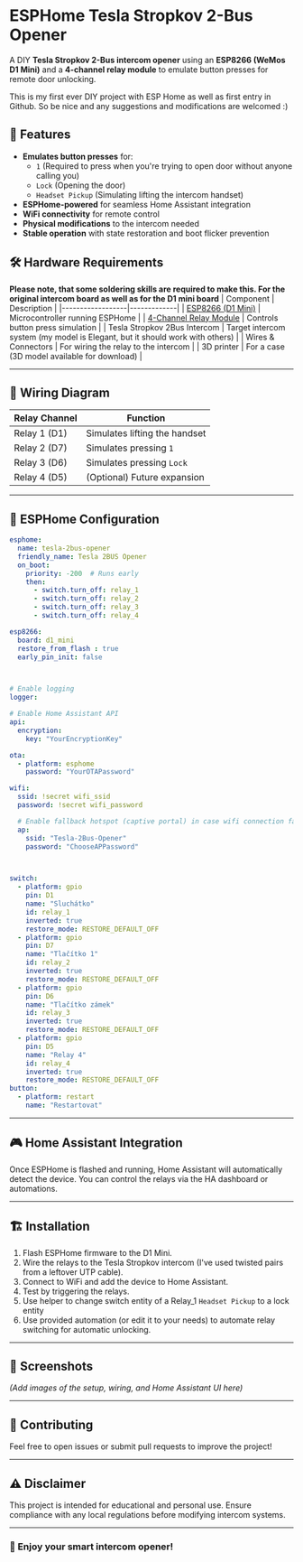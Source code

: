 # ESPHome Tesla Stropkov 2-Bus Opener

A DIY **Tesla Stropkov 2-Bus intercom opener** using an **ESP8266 (WeMos D1 Mini)** and a **4-channel relay module** to emulate button presses for remote door unlocking.

This is my first ever DIY project with ESP Home as well as first entry in Github. So be nice and any suggestions and modifications are welcomed :)


## 🚀 Features
- **Emulates button presses** for:
  - `1` (Required to press when you're trying to open door without anyone calling you)
  - `Lock` (Opening the door)
  - `Headset Pickup` (Simulating lifting the intercom handset)
- **ESPHome-powered** for seamless Home Assistant integration
- **WiFi connectivity** for remote control
- **Physical modifications** to the intercom needed
- **Stable operation** with state restoration and boot flicker prevention


## 🛠️ Hardware Requirements
**Please note, that some soldering skills are required to make this. For the original intercom board as well as for the D1 mini board**
| Component         | Description |
|------------------|-------------|
| [ESP8266 (D1 Mini)](https://www.laskakit.cz/wemos-d1-mini-esp8266-wifi-modul/) | Microcontroller running ESPHome |
| [4-Channel Relay Module](https://www.laskakit.cz/4-kanaly-rele-modul-5vdc-250vac-10a/) | Controls button press simulation |
| Tesla Stropkov 2Bus Intercom | Target intercom system (my model is Elegant, but it should work with others) |
| Wires & Connectors | For wiring the relay to the intercom |
| 3D printer | For a case (3D model available for download) |

---

## 🔌 Wiring Diagram
| Relay Channel | Function |
|--------------|------------|
| Relay 1 (D1) | Simulates lifting the handset |
| Relay 2 (D7) | Simulates pressing `1` |
| Relay 3 (D6) | Simulates pressing `Lock` |
| Relay 4 (D5) | (Optional) Future expansion |

---

## 📜 ESPHome Configuration
```yaml
esphome:
  name: tesla-2bus-opener
  friendly_name: Tesla 2BUS Opener
  on_boot:
    priority: -200  # Runs early
    then:
      - switch.turn_off: relay_1
      - switch.turn_off: relay_2
      - switch.turn_off: relay_3
      - switch.turn_off: relay_4

esp8266:
  board: d1_mini
  restore_from_flash : true
  early_pin_init: false



# Enable logging
logger:

# Enable Home Assistant API
api:
  encryption:
    key: "YourEncryptionKey"

ota:
  - platform: esphome
    password: "YourOTAPassword"

wifi:
  ssid: !secret wifi_ssid
  password: !secret wifi_password

  # Enable fallback hotspot (captive portal) in case wifi connection fails
  ap:
    ssid: "Tesla-2Bus-Opener"
    password: "ChooseAPPassword"



switch:
  - platform: gpio
    pin: D1 
    name: "Sluchátko"
    id: relay_1
    inverted: true
    restore_mode: RESTORE_DEFAULT_OFF
  - platform: gpio
    pin: D7  
    name: "Tlačítko 1"
    id: relay_2
    inverted: true
    restore_mode: RESTORE_DEFAULT_OFF
  - platform: gpio
    pin: D6  
    name: "Tlačítko zámek"
    id: relay_3
    inverted: true
    restore_mode: RESTORE_DEFAULT_OFF
  - platform: gpio
    pin: D5
    name: "Relay 4"
    id: relay_4
    inverted: true
    restore_mode: RESTORE_DEFAULT_OFF
button:
  - platform: restart
    name: "Restartovat"
```

---

## 🎮 Home Assistant Integration
Once ESPHome is flashed and running, Home Assistant will automatically detect the device. You can control the relays via the HA dashboard or automations.

---

## 🏗️ Installation
1. Flash ESPHome firmware to the D1 Mini.
2. Wire the relays to the Tesla Stropkov intercom (I've used twisted pairs from a leftover UTP cable).
3. Connect to WiFi and add the device to Home Assistant.
4. Test by triggering the relays.
5. Use helper to change switch entity of a Relay_1 `Headset Pickup` to a lock entity
6. Use provided automation (or edit it to your needs) to automate relay switching for automatic unlocking. 

---

## 📸 Screenshots
*(Add images of the setup, wiring, and Home Assistant UI here)*

---

## 🤝 Contributing
Feel free to open issues or submit pull requests to improve the project!

---

## ⚠️ Disclaimer
This project is intended for educational and personal use. Ensure compliance with any local regulations before modifying intercom systems.

---

### 🚀 Enjoy your smart intercom opener!
